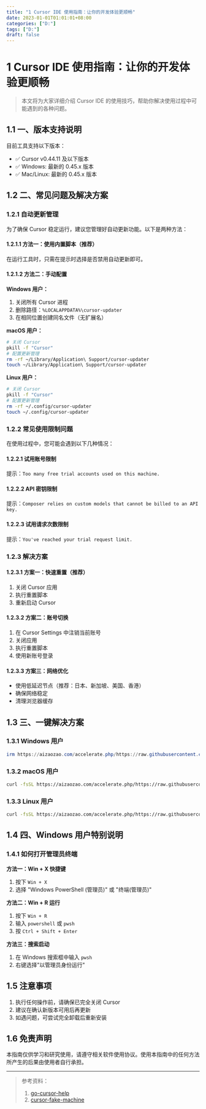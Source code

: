 ```yaml
---
title: "1 Cursor IDE 使用指南：让你的开发体验更顺畅"
date: 2023-01-01T01:01:01+08:00
categories: ["D:"]
tags: ["D:"]
draft: false
---
```

# 1 Cursor IDE 使用指南：让你的开发体验更顺畅

> 本文将为大家详细介绍 Cursor IDE 的使用技巧，帮助你解决使用过程中可能遇到的各种问题。

## 1.1 一、版本支持说明

目前工具支持以下版本：

- ✅ Cursor v0.44.11 及以下版本
- ✅ Windows: 最新的 0.45.x 版本
- ✅ Mac/Linux: 最新的 0.45.x 版本

## 1.2 二、常见问题及解决方案

### 1.2.1 自动更新管理

为了确保 Cursor 稳定运行，建议您管理好自动更新功能。以下是两种方法：

#### 1.2.1.1 方法一：使用内置脚本（推荐）

在运行工具时，只需在提示时选择是否禁用自动更新即可。

#### 1.2.1.2 方法二：手动配置

**Windows 用户：**

1. 关闭所有 Cursor 进程
2. 删除路径：`%LOCALAPPDATA%\cursor-updater`
3. 在相同位置创建同名文件（无扩展名）

**macOS 用户：**

```bash
# 关闭 Cursor
pkill -f "Cursor"
# 配置更新管理
rm -rf ~/Library/Application\ Support/cursor-updater
touch ~/Library/Application\ Support/cursor-updater
```

**Linux 用户：**

```bash
# 关闭 Cursor
pkill -f "Cursor"
# 配置更新管理
rm -rf ~/.config/cursor-updater
touch ~/.config/cursor-updater
```

### 1.2.2 常见使用限制问题

在使用过程中，您可能会遇到以下几种情况：

#### 1.2.2.1 试用账号限制

提示：`Too many free trial accounts used on this machine.`

#### 1.2.2.2 API 密钥限制

提示：`Composer relies on custom models that cannot be billed to an API key.`

#### 1.2.2.3 试用请求次数限制

提示：`You've reached your trial request limit.`

### 1.2.3 解决方案

#### 1.2.3.1 方案一：快速重置（推荐）

1. 关闭 Cursor 应用
2. 执行重置脚本
3. 重新启动 Cursor

#### 1.2.3.2 方案二：账号切换

1. 在 Cursor Settings 中注销当前账号
2. 关闭应用
3. 执行重置脚本
4. 使用新账号登录

#### 1.2.3.3 方案三：网络优化

- 使用低延迟节点（推荐：日本、新加坡、美国、香港）
- 确保网络稳定
- 清理浏览器缓存

## 1.3 三、一键解决方案

### 1.3.1 Windows 用户

```powershell
irm https://aizaozao.com/accelerate.php/https://raw.githubusercontent.com/yuaotian/go-cursor-help/refs/heads/master/scripts/run/cursor_win_id_modifier.ps1 | iex
```

### 1.3.2 macOS 用户

```bash
curl -fsSL https://aizaozao.com/accelerate.php/https://raw.githubusercontent.com/yuaotian/go-cursor-help/refs/heads/master/scripts/run/cursor_mac_id_modifier.sh | sudo bash
```

### 1.3.3 Linux 用户

```bash
curl -fsSL https://aizaozao.com/accelerate.php/https://raw.githubusercontent.com/yuaotian/go-cursor-help/refs/heads/master/scripts/run/cursor_linux_id_modifier.sh | sudo bash
```

## 1.4 四、Windows 用户特别说明

### 1.4.1 如何打开管理员终端

**方法一：Win + X 快捷键**

1. 按下 `Win + X`
2. 选择 "Windows PowerShell (管理员)" 或 "终端(管理员)"

**方法二：Win + R 运行**

1. 按下 `Win + R`
2. 输入 `powershell` 或 `pwsh`
3. 按 `Ctrl + Shift + Enter`

**方法三：搜索启动**

1. 在 Windows 搜索框中输入 `pwsh`
2. 右键选择"以管理员身份运行"

## 1.5 注意事项

1. 执行任何操作前，请确保已完全关闭 Cursor
2. 建议在确认新版本可用后再更新
3. 如遇问题，可尝试完全卸载后重新安装

## 1.6 免责声明

本指南仅供学习和研究使用，请遵守相关软件使用协议。使用本指南中的任何方法所产生的后果由使用者自行承担。

---

> 参考资料：
>
> 1. [go-cursor-help](https://github.com/yuaotian/go-cursor-help/tree/master)
> 2. [cursor-fake-machine](https://github.com/bestk/cursor-fake-machine)

